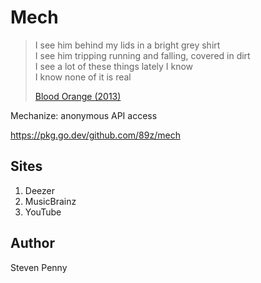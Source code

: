 # Mech

> I see him behind my lids in a bright grey shirt\
> I see him tripping running and falling, covered in dirt\
> I see a lot of these things lately I know\
> I know none of it is real
>
> [Blood Orange (2013)](//youtube.com/watch?v=yP9JsIhHxSg)

Mechanize: anonymous API access

https://pkg.go.dev/github.com/89z/mech

## Sites

1. Deezer
2. MusicBrainz
3. YouTube

## Author

Steven Penny
